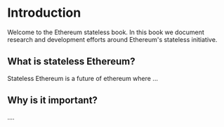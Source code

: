 # Introduction

Welcome to the Ethereum stateless book. In this book we document research and development efforts around Ethereum's stateless initiative.

## What is stateless Ethereum?

Stateless Ethereum is a future of ethereum where ...

## Why is it important?

....